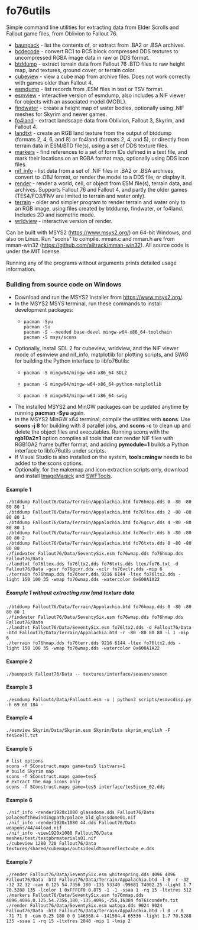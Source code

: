 # fo76utils

Simple command line utilities for extracting data from Elder Scrolls and Fallout game files, from Oblivion to Fallout 76.

* [baunpack](doc/baunpack.md) - list the contents of, or extract from .BA2 or .BSA archives.
* [bcdecode](doc/bcdecode.md) - convert BC1 to BC5 block compressed DDS textures to uncompressed RGBA image data in raw or DDS format.
* [btddump](doc/btddump.md) - extract terrain data from Fallout 76 .BTD files to raw height map, land textures, ground cover, or terrain color.
* [cubeview](doc/cubeview.md) - view a cube map from archive files. Does not work correctly with games older than Fallout 4.
* [esmdump](doc/esmdump.md) - list records from .ESM files in text or TSV format.
* [esmview](doc/esmview.md) - interactive version of esmdump, also includes a NIF viewer for objects with an associated model (MODL).
* [findwater](doc/findwater.md) - create a height map of water bodies, optionally using .NIF meshes for Skyrim and newer games.
* [fo4land](doc/fo4land.md) - extract landscape data from Oblivion, Fallout 3, Skyrim, and Fallout 4.
* [landtxt](doc/landtxt.md) - create an RGB land texture from the output of btddump (formats 2, 4, 6, and 8) or fo4land (formats 2, 4, and 5), or directly from terrain data in ESM/BTD file(s), using a set of DDS texture files.
* [markers](doc/markers.md) - find references to a set of form IDs defined in a text file, and mark their locations on an RGBA format map, optionally using DDS icon files.
* [nif\_info](doc/nif_info.md) - list data from a set of .NIF files in .BA2 or .BSA archives, convert to .OBJ format, or render the model to a DDS file, or display it.
* [render](doc/render.md) - render a world, cell, or object from ESM file(s), terrain data, and archives. Supports Fallout 76 and Fallout 4, and partly the older games (TES4/FO3/FNV are limited to terrain and water only).
* [terrain](doc/terrain.md) - older and simpler program to render terrain and water only to an RGB image, using files created by btddump, findwater, or fo4land. Includes 2D and isometric mode.
* [wrldview](doc/wrldview.md) - interactive version of render.

Can be built with MSYS2 (https://www.msys2.org/) on 64-bit Windows, and also on Linux. Run "scons" to compile. mman.c and mman.h are from mman-win32 (https://github.com/alitrack/mman-win32). All source code is under the MIT license.

Running any of the programs without arguments prints detailed usage information.

### Building from source code on Windows

* Download and run the MSYS2 installer from https://www.msys2.org/.
* In the MSYS2 MSYS terminal, run these commands to install development packages:
  *     pacman -Syu
        pacman -Su
        pacman -S --needed base-devel mingw-w64-x86_64-toolchain
        pacman -S msys/scons
* Optionally, install SDL 2 for cubeview, wrldview, and the NIF viewer mode of esmview and nif\_info, matplotlib for plotting scripts, and SWIG for building the Python interface to libfo76utils:
  *     pacman -S mingw64/mingw-w64-x86_64-SDL2
  *     pacman -S mingw64/mingw-w64-x86_64-python-matplotlib
  *     pacman -S mingw64/mingw-w64-x86_64-swig
* The installed MSYS2 and MinGW packages can be updated anytime by running **pacman -Syu** again.
* In the MSYS2 MinGW x64 terminal, compile the utilities with **scons**. Use **scons -j 8** for building with 8 parallel jobs, and **scons -c** to clean up and delete the object files and executables. Running scons with the **rgb10a2=1** option compiles all tools that can render NIF files with RGB10A2 frame buffer format, and adding **pymodule=1** builds a Python interface to libfo76utils under scripts.
* If Visual Studio is also installed on the system, **tools=mingw** needs to be added to the scons options.
* Optionally, for the makemap and icon extraction scripts only, download and install [ImageMagick](https://imagemagick.org/script/download.php#windows) and [SWFTools](http://www.swftools.org/download.html).

#### Example 1

    ./btddump Fallout76/Data/Terrain/Appalachia.btd fo76hmap.dds 0 -80 -80 80 80 1
    ./btddump Fallout76/Data/Terrain/Appalachia.btd fo76ltex.dds 2 -80 -80 80 80 1
    ./btddump Fallout76/Data/Terrain/Appalachia.btd fo76gcvr.dds 4 -80 -80 80 80 1
    ./btddump Fallout76/Data/Terrain/Appalachia.btd fo76vclr.dds 6 -80 -80 80 80 2
    ./btddump Fallout76/Data/Terrain/Appalachia.btd fo76txts.dds 8 -80 -80 80 80
    ./findwater Fallout76/Data/SeventySix.esm fo76wmap.dds fo76hmap.dds Fallout76/Data
    ./landtxt fo76ltex.dds fo76ltx2.dds fo76txts.dds ltex/fo76.txt -d Fallout76/Data -gcvr fo76gcvr.dds -vclr fo76vclr.dds -mip 6
    ./terrain fo76hmap.dds fo76terr.dds 9216 6144 -ltex fo76ltx2.dds -light 150 100 35 -wmap fo76wmap.dds -watercolor 0x600A1A22

##### Example 1 without extracting raw land texture data

    ./btddump Fallout76/Data/Terrain/Appalachia.btd fo76hmap.dds 0 -80 -80 80 80 1
    ./findwater Fallout76/Data/SeventySix.esm fo76wmap.dds fo76hmap.dds Fallout76/Data
    ./landtxt Fallout76/Data/SeventySix.esm fo76ltx2.dds -d Fallout76/Data -btd Fallout76/Data/Terrain/Appalachia.btd -r -80 -80 80 80 -l 1 -mip 6
    ./terrain fo76hmap.dds fo76terr.dds 9216 6144 -ltex fo76ltx2.dds -light 150 100 35 -wmap fo76wmap.dds -watercolor 0x600A1A22

#### Example 2

    ./baunpack Fallout76/Data -- textures/interface/season/season

#### Example 3

    ./esmdump Fallout4/Data/Fallout4.esm -u | python3 scripts/esmvcdisp.py -h 69 60 184 -

#### Example 4

    ./esmview Skyrim/Data/Skyrim.esm Skyrim/Data skyrim_english -F tes5cell.txt

#### Example 5

    # list options
    scons -f SConstruct.maps game=tes5 listvars=1
    # build Skyrim map
    scons -f SConstruct.maps game=tes5
    # extract the map icons only
    scons -f SConstruct.maps game=tes5 interface/tes5icon_02.dds

#### Example 6

    ./nif_info -render1920x1080 glassdome.dds Fallout76/Data palaceofthewindingpath/palace_bld_glassdome01.nif
    ./nif_info -render1920x1080 44.dds Fallout76/Data weapons/44/44load.nif
    ./nif_info -view1920x1080 Fallout76/Data meshes/test/testpbrmaterials01.nif
    ./cubeview 1280 720 Fallout76/Data textures/shared/cubemaps/outsideoldtownreflectcube_e.dds

#### Example 7

    ./render Fallout76/Data/SeventySix.esm whitespring.dds 4096 4096 Fallout76/Data -btd Fallout76/Data/Terrain/Appalachia.btd -l 0 -r -32 -32 32 32 -cam 0.125 54.7356 180 -135 53340 -99681 74002.25 -light 1.7 70.5288 135 -lcolor 1 0xFFFCF0 0.875 -1 -1 -ssaa 1 -rq 15 -ltxtres 512
    ./markers Fallout76/Data/SeventySix.esm fo76mmap.dds 4096,4096,0.125,54.7356,180,-135,4096,-256,16384 fo76icondefs.txt
    ./render Fallout76/Data/SeventySix.esm watoga.dds 9024 9024 Fallout76/Data -btd Fallout76/Data/Terrain/Appalachia.btd -l 0 -r 0 -71 71 0 -cam 0.25 180 0 0 146368.4 -141504.4 65536 -light 1.7 70.5288 135 -ssaa 1 -rq 15 -ltxtres 2048 -mip 1 -lmip 2

